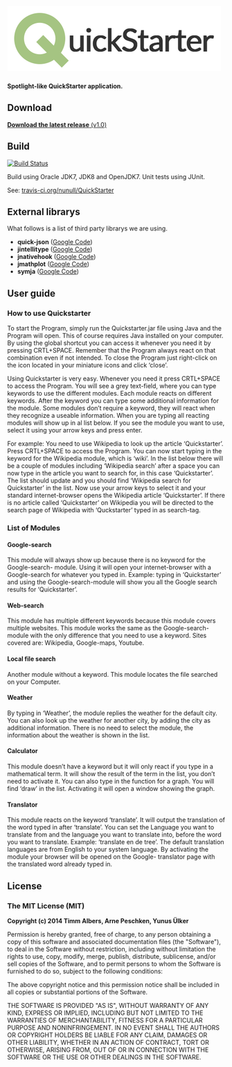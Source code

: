 ![](https://raw.githubusercontent.com/nunull/QuickStarter/master/work/photoshop/logo/logo-big.png)
==================================================================================================

**Spotlight-like QuickStarter application.**

Download
--------

[**Download the latest release** (v1.0)](https://github.com/nunull/QuickStarter/releases/tag/v1.0)

Build
-----

[![Build Status](https://travis-ci.org/nunull/QuickStarter.svg?branch=master)](https://travis-ci.org/nunull/QuickStarter)

Build using Oracle JDK7, JDK8 and OpenJDK7. Unit tests using JUnit.

See: [travis-ci.org/nunull/QuickStarter](https://travis-ci.org/nunull/QuickStarter)

External librarys
-----------------

What follows is a list of third party librarys we are using.

* **quick-json** ([Google Code](https://code.google.com/p/quick-json/))
* **jintellitype** ([Google Code](https://code.google.com/p/jintellitype/))
* **jnativehook** ([Google Code](https://code.google.com/p/jnativehook/))
* **jmathplot** ([Google Code](https://code.google.com/p/jmathplot/))
* **symja** ([Google Code](https://code.google.com/p/symja/))

User guide
----------

### How to use Quickstarter

To start the Program, simply run the Quickstarter.jar file using Java and the Program will open. This of course requires Java installed on your computer. By using the global shortcut you can access it whenever you need it by pressing CRTL+SPACE. Remember that the Program always react on that combination even if not intended. To close the Program just right-click on the icon located in your miniature icons and click ‘close’.

Using Quickstarter is very easy. Whenever you need it press CRTL+SPACE to access the Program. You will see a grey text-field, where you can type keywords to use the different modules. Each module reacts on different keywords. After the keyword you can type some additional information for the module. Some modules don’t require a keyword, they will react when they recognize a useable information. When you are typing all reacting modules will show up in al list below. If you see the module you want to use, select it using your arrow keys and press enter.

For example: You need to use Wikipedia to look up the article ‘Quickstarter’. Press CRTL+SPACE to access the Program. You can now start typing in the keyword for the Wikipedia module, which is ‘wiki’. In the list below there will be a couple of modules including ‘Wikipedia search’ after a space you can now type in the article you want to search for, in this case ‘Quickstarter’. The list should update and you should find ‘Wikipedia search for Quickstarter’ in the list. Now use your arrow keys to select it and your standard internet-browser opens the Wikipedia article ‘Quickstarter’. If there is no article called ‘Quickstarter’ on Wikipedia you will be directed to the search page of Wikipedia with ‘Quckstarter’ typed in as search-tag.

### List of Modules

#### Google-search

This module will always show up because there is no keyword for the Google-search- module. Using it will open your internet-browser with a Google-search for whatever you typed in. Example: typing in ‘Quickstarter’ and using the Google-search-module will show you all the Google search results for ‘Quickstarter’.

#### Web-search

This module has multiple different keywords because this module covers multiple websites. This module works the same as the Google-search-module with the only difference that you need to use a keyword. Sites covered are: Wikipedia, Google-maps, Youtube.

#### Local file search

Another module without a keyword. This module locates the file searched on your Computer.

#### Weather

By typing in ‘Weather’, the module replies the weather for the default city. You can also look up the weather for another city, by adding the city as additional information. There is no need to select the module, the information about the weather is shown in the list.

#### Calculator

This module doesn’t have a keyword but it will only react if you type in a mathematical term. It will show the result of the term in the list, you don’t need to activate it. You can also type in the function for a graph. You will find ‘draw’ in the list. Activating it will open a window showing the graph.

#### Translator

This module reacts on the keyword ‘translate’. It will output the translation of the word typed in after ‘translate’. You can set the Language you want to translate from and the language you want to translate into, before the word you want to translate. Example: ‘translate en de tree’. The default translation languages are from English to your system language. By activating the module your browser will be opened on the Google- translator page with the translated word already typed in.

License
-------

### The MIT License (MIT)

**Copyright (c) 2014 Timm Albers, Arne Peschken, Yunus Ülker**

Permission is hereby granted, free of charge, to any person obtaining a copy of this software and associated documentation files (the "Software"), to deal in the Software without restriction, including without limitation the rights to use, copy, modify, merge, publish, distribute, sublicense, and/or sell copies of the Software, and to permit persons to whom the Software is furnished to do so, subject to the following conditions:

The above copyright notice and this permission notice shall be included in all copies or substantial portions of the Software.

THE SOFTWARE IS PROVIDED "AS IS", WITHOUT WARRANTY OF ANY KIND, EXPRESS OR IMPLIED, INCLUDING BUT NOT LIMITED TO THE WARRANTIES OF MERCHANTABILITY, FITNESS FOR A PARTICULAR PURPOSE AND NONINFRINGEMENT. IN NO EVENT SHALL THE AUTHORS OR COPYRIGHT HOLDERS BE LIABLE FOR ANY CLAIM, DAMAGES OR OTHER LIABILITY, WHETHER IN AN ACTION OF CONTRACT, TORT OR OTHERWISE, ARISING FROM, OUT OF OR IN CONNECTION WITH THE SOFTWARE OR THE USE OR OTHER DEALINGS IN THE SOFTWARE.
